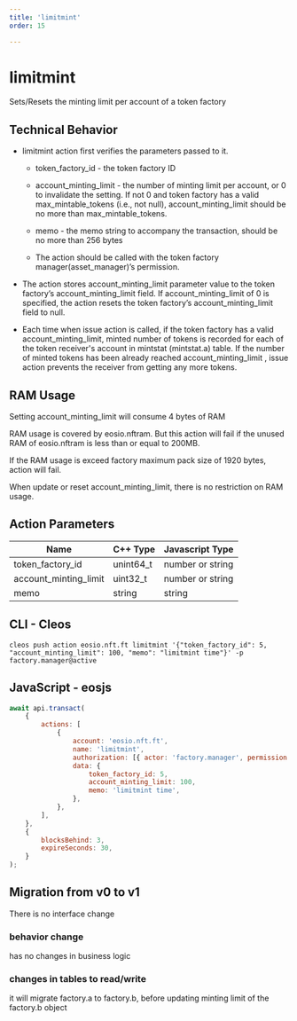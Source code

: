 ```yaml
---
title: 'limitmint'
order: 15

---
```


# limitmint

Sets/Resets the minting limit per account of a token factory

## Technical Behavior

-   limitmint action first verifies the parameters passed to it.

    - token_factory_id - the token factory ID

    - account_minting_limit - the number of minting limit per account, or 0 to invalidate the setting. If not 0 and token factory has a valid max_mintable_tokens (i.e., not null), account_minting_limit should be no more than max_mintable_tokens.

    - memo - the memo string to accompany the transaction, should be no more than 256 bytes

    - The action should be called with the token factory manager(asset_manager)’s permission.

- The action stores account_minting_limit parameter value to the token factory’s account_minting_limit field. If account_minting_limit of 0 is specified, the action resets the token factory’s account_minting_limit field to null.

- Each time when issue action is called, if the token factory has a valid account_minting_limit, minted number of tokens is recorded for each of the token receiver's account in mintstat (mintstat.a) table. If the number of minted tokens has been already reached  account_minting_limit , issue action prevents the receiver from getting any more tokens.

## RAM Usage

Setting account_minting_limit will consume 4 bytes of RAM

RAM usage is covered by eosio.nftram. But this action will fail if the unused RAM of eosio.nftram is less than or equal to 200MB.

If the RAM usage is exceed factory maximum pack size of 1920 bytes, action will fail.

When update or reset account_minting_limit, there is no restriction on RAM usage.

## Action Parameters

| Name                  | C++ Type  | Javascript Type  |
| --------------------- | --------- | ---------------- |
| token_factory_id      | unint64_t | number or string |
| account_minting_limit | uint32_t  | number or string |
| memo                  | string    | string           |

## CLI - Cleos

```
cleos push action eosio.nft.ft limitmint '{"token_factory_id": 5, "account_minting_limit": 100, "memo": "limitmint time"}' -p factory.manager@active
```

## JavaScript - eosjs

```javascript
await api.transact(
    {
        actions: [
            {
                account: 'eosio.nft.ft',
                name: 'limitmint',
                authorization: [{ actor: 'factory.manager', permission: 'active' }],
                data: {
                    token_factory_id: 5,
                    account_minting_limit: 100,
                    memo: 'limitmint time',
                },
            },
        ],
    },
    {
        blocksBehind: 3,
        expireSeconds: 30,
    }
);
```

## Migration from v0 to v1

There is no interface change

### behavior change

has no changes in business logic

### changes in tables to read/write

it will migrate factory.a to factory.b, before updating minting limit of the factory.b object
